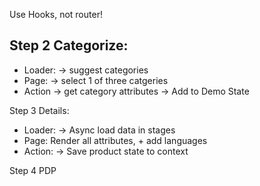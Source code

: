 
Use Hooks, not router!

## Step 2 Categorize:

* Loader: -> suggest categories
* Page: -> select 1 of three catgeries
* Action -> get category attributes -> Add to Demo State

Step 3 Details:

* Loader: -> Async load data in stages
* Page: Render all attributes, + add languages
* Action: -> Save product state to context

Step 4 PDP
    

